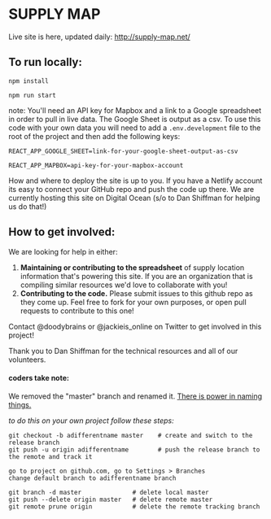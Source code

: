 # SUPPLY MAP

Live site is here, updated daily: http://supply-map.net/

## To run locally:

`npm install`

`npm run start`

note: You'll need an API key for Mapbox and a link to a Google spreadsheet in order to pull in live data. The Google Sheet is output as a csv. To use this code with your own data you will need to add a `.env.development` file to the root of the project and then add the following keys:

```
REACT_APP_GOOGLE_SHEET=link-for-your-google-sheet-output-as-csv

REACT_APP_MAPBOX=api-key-for-your-mapbox-account
```

How and where to deploy the site is up to you. If you have a Netlify account its easy to connect your GitHub repo and push the code up there. We are currently hosting this site on Digital Ocean (s/o to Dan Shiffman for helping us do that!)

## How to get involved:

We are looking for help in either:
1. __Maintaining or contributing to the spreadsheet__ of supply location information that's powering this site. If you are an organization that is compiling similar resources we'd love to collaborate with you!
2. __Contributing to the code.__ Please submit issues to this github repo as they come up. Feel free to fork for your own purposes, or open pull requests to contribute to this one!

Contact @doodybrains or @jackieis_online on Twitter to get involved in this project!

Thank you to Dan Shiffman for the technical resources and all of our volunteers.


#### coders take note:

We removed the "master" branch and renamed it. [There is power in naming things.](https://listen.datasociety.net/episodes/race-after-technology/transcript)

*to do this on your own project follow these steps:*

```
git checkout -b adifferentname master    # create and switch to the release branch
git push -u origin adifferentname        # push the release branch to the remote and track it

go to project on github.com, go to Settings > Branches 
change default branch to adifferentname branch

git branch -d master              # delete local master
git push --delete origin master   # delete remote master
git remote prune origin           # delete the remote tracking branch
```

